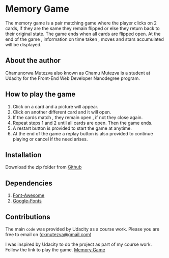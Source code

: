 # Memory Game

The memory game is a pair matching game where the player
clicks on 2 cards, if they are the same they remain flipped
or else they return back to their original state. The game ends when all
cards are flipped open.
At the end of the game , information on time taken , moves and stars accumulated will be displayed.

## About the author

Chamunorwa Mutezva also known as Chamu Mutezva is a student at Udacity for the Front-End Web Developer Nanodegree program.

## How to play the game

1. Click on a card and a picture will appear.
2. Click on another different card and it will open.
3. If the cards match , they remain open , if not they close again.
4. Repeat steps 1 and 2 until all cards are open. Then the game ends.
5. A restart button is provided to start the game at anytime.
6. At the end of the game a replay button is also provided to continue playing or cancel if the need arises.

## Installation

Download the zip folder from [Github](https://chamumutezva.github.io/Memory-Game/)

## Dependencies

1. [Font-Awesome](https://maxcdn.bootstrapcdn.com/font-awesome/4.6.1/css/font-awesome.min.css)
2. [Google-Fonts](https://fonts.googleapis.com/css?family=Coda)

## Contributions

The main `code` was provided by Udacity as a course work.
Please you are free to email on (ckmutezva@gmail.com)

I was inspired by Udacity to do the project as part of my course work.
Follow the link to play the game.
[Memory Game](https://chamumutezva.github.io/Memory-Game/)
